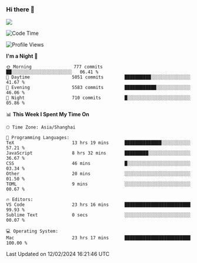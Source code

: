 ### Hi there 👋

<!--
**JJAYCHEN1e/jjaychen1e** is a ✨ _special_ ✨ repository because its `README.md` (this file) appears on your GitHub profile.

Here are some ideas to get you started:

- 🔭 I’m currently working on ...
- 🌱 I’m currently learning ...
- 👯 I’m looking to collaborate on ...
- 🤔 I’m looking for help with ...
- 💬 Ask me about ...
- 📫 How to reach me: ...
- 😄 Pronouns: ...
- ⚡ Fun fact: ...
-->

[![](https://github-readme-stats.vercel.app/api?username=jjaychen1e&show_icons=true)](https://github.com/jjaychen1e/github-readme-stats?count_private=true)

<!--START_SECTION:waka-->
![Code Time](http://img.shields.io/badge/Code%20Time-1%2C007%20hrs%2036%20mins-blue)

![Profile Views](http://img.shields.io/badge/Profile%20Views-0-blue)

**I'm a Night 🦉** 

```text
🌞 Morning                777 commits         ██░░░░░░░░░░░░░░░░░░░░░░░   06.41 % 
🌆 Daytime                5051 commits        ██████████░░░░░░░░░░░░░░░   41.67 % 
🌃 Evening                5583 commits        ████████████░░░░░░░░░░░░░   46.06 % 
🌙 Night                  710 commits         █░░░░░░░░░░░░░░░░░░░░░░░░   05.86 % 
```


📊 **This Week I Spent My Time On** 

```text
🕑︎ Time Zone: Asia/Shanghai

💬 Programming Languages: 
TeX                      13 hrs 19 mins      ██████████████░░░░░░░░░░░   57.21 % 
JavaScript               8 hrs 32 mins       █████████░░░░░░░░░░░░░░░░   36.67 % 
CSS                      46 mins             █░░░░░░░░░░░░░░░░░░░░░░░░   03.34 % 
Other                    20 mins             ░░░░░░░░░░░░░░░░░░░░░░░░░   01.50 % 
TOML                     9 mins              ░░░░░░░░░░░░░░░░░░░░░░░░░   00.67 % 

🔥 Editors: 
VS Code                  23 hrs 16 mins      █████████████████████████   99.93 % 
Sublime Text             0 secs              ░░░░░░░░░░░░░░░░░░░░░░░░░   00.07 % 

💻 Operating System: 
Mac                      23 hrs 17 mins      █████████████████████████   100.00 % 
```


 Last Updated on 12/02/2024 16:21:46 UTC
<!--END_SECTION:waka-->
